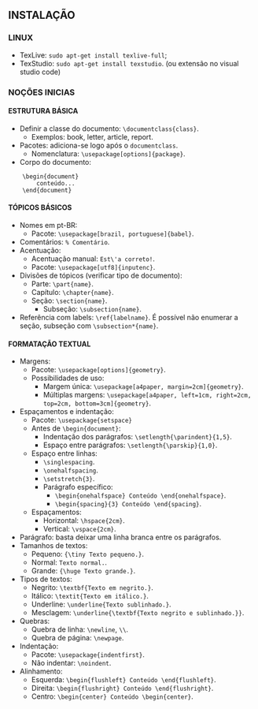 ## INSTALAÇÃO

### LINUX
*   TexLive: `sudo apt-get install texlive-full`;
*   TexStudio: `sudo apt-get install texstudio`. (ou extensão no visual studio code)

### NOÇÕES INICIAS
#### ESTRUTURA BÁSICA
*   Definir a classe do documento: `\documentclass{class}`.
    *   Exemplos: book, letter, article, report.
*   Pacotes: adiciona-se logo após o `documentclass`.
    *   Nomenclatura: `\usepackage[options]{package}`.
*   Corpo do documento:
```
    \begin{document}
	    conteúdo...
    \end{document}
```

#### TÓPICOS BÁSICOS
*   Nomes em pt-BR:
    *   Pacote: `\usepackage[brazil, portuguese]{babel}`.
*   Comentários: `% Comentário`.
*   Acentuação:
    *   Acentuação manual: `Est\'a correto!`.
    *   Pacote: `\usepackage[utf8]{inputenc}`.
*   Divisões de tópicos (verificar tipo de documento):
    *   Parte: `\part{name}`.
    *   Capítulo: `\chapter{name}`.
    *   Seção: `\section{name}`.
        *   Subseção: `\subsection{name}`.
*   Referência com labels: `\ref{labelname}`.
É possível não enumerar a seção, subseção com `\subsection*{name}`.

#### FORMATAÇÃO TEXTUAL
*   Margens:
    *   Pacote: `\usepackage[options]{geometry}`.
    *   Possibilidades de uso:
        *   Margem única: `\usepackage[a4paper, margin=2cm]{geometry}`.
        *   Múltiplas margens: `\usepackage[a4paper, left=1cm, right=2cm, top=2cm, bottom=3cm]{geometry}`.
*   Espaçamentos e indentação:
    *   Pacote: `\usepackage{setspace}`
    *   Antes de `\begin{document}`:
        *   Indentação dos parágrafos: `\setlength{\parindent}{1,5}`.
        *   Espaço entre parágrafos: `\setlength{\parskip}{1,0}`.
    *   Espaço entre linhas:
        *   `\singlespacing`.
        *   `\onehalfspacing`.
        *   `\setstretch{3}`.
        *   Parágrafo específico:
            *   `\begin{onehalfspace} Conteúdo \end{onehalfspace}`.
            *   `\begin{spacing}{3} Conteúdo \end{spacing}`.
    *   Espaçamentos:
        *   Horizontal: `\hspace{2cm}`.
        *   Vertical: `\vspace{2cm}`.
*   Parágrafo: basta deixar uma linha branca entre os parágrafos.
*   Tamanhos de textos:
    *   Pequeno: `{\tiny Texto pequeno.}`.
    *   Normal: `Texto normal.`.
    *   Grande: `{\huge Texto grande.}`.
*   Tipos de textos:
    *   Negrito: `\textbf{Texto em negrito.}`.
	*   Itálico: `\textit{Texto em itálico.}`.
	*   Underline: `\underline{Texto sublinhado.}`.
	*   Mesclagem: `\underline{\textbf{Texto negrito e sublinhado.}}`.
*   Quebras:
    *   Quebra de linha: `\newline`, `\\`.
    *   Quebra de página: `\newpage`.
*   Indentação: 
    *   Pacote: `\usepackage{indentfirst}`.
    *   Não indentar: `\noindent`.
*   Alinhamento:
    *   Esquerda: `\begin{flushleft} Conteúdo \end{flushleft}`.
    *   Direita: `\begin{flushright} Conteúdo \end{flushright}`.
    *   Centro: `\begin{center} Conteúdo \begin{center}`.
